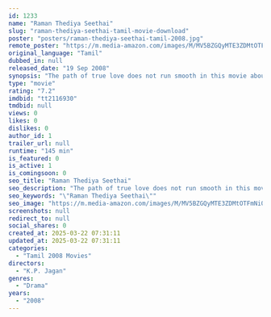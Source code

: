 ```yaml
---
id: 1233
name: "Raman Thediya Seethai"
slug: "raman-thediya-seethai-tamil-movie-download"
poster: "posters/raman-thediya-seethai-tamil-2008.jpg"
remote_poster: "https://m.media-amazon.com/images/M/MV5BZGQyMTE3ZDMtOTFmNi00OWJmLWIwNmMtY2IyMDQzYjY4Mjc3XkEyXkFqcGc@._V1_SX300.jpg"
original_language: "Tamil"
dubbed_in: null
released_date: "19 Sep 2008"
synopsis: "The path of true love does not run smooth in this movie about love, expectations, and the range of abilities and access that different people have in this world."
type: "movie"
rating: "7.2"
imdbid: "tt2116930"
tmdbid: null
views: 0
likes: 0
dislikes: 0
author_id: 1
trailer_url: null
runtime: "145 min"
is_featured: 0
is_active: 1
is_comingsoon: 0
seo_title: "Raman Thediya Seethai"
seo_description: "The path of true love does not run smooth in this movie about love, expectations, and the range of abilities and access that different people have in this world."
seo_keywords: "\"Raman Thediya Seethai\""
seo_image: "https://m.media-amazon.com/images/M/MV5BZGQyMTE3ZDMtOTFmNi00OWJmLWIwNmMtY2IyMDQzYjY4Mjc3XkEyXkFqcGc@._V1_SX300.jpg"
screenshots: null
redirect_to: null
social_shares: 0
created_at: 2025-03-22 07:31:11
updated_at: 2025-03-22 07:31:11
categories:
  - "Tamil 2008 Movies"
directors:
  - "K.P. Jagan"
genres:
  - "Drama"
years:
  - "2008"
---
```

